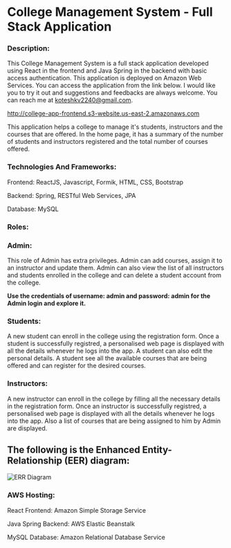 # College Management System - Full Stack Application

### Description:

This College Management System is a full stack application developed using React in the frontend and Java Spring in the backend with basic access authentication. This application is deployed on Amazon Web Services. You can access the application from the link below. I would like you to try it out and suggestions and feedbacks are always welcome. You can reach me at koteshkv2240@gmail.com.

http://college-app-frontend.s3-website.us-east-2.amazonaws.com

This application helps a college to manage it's students, instructors and the courses that are offered. In the home page, it has a summary of the number of students and instructors registered and the total number of courses offered.

### Technologies And Frameworks:

Frontend: ReactJS, Javascript, Formik, HTML, CSS, Bootstrap

Backend: Spring, RESTful Web Services, JPA

Database: MySQL

### Roles:

### Admin:

This role of Admin has extra privileges. Admin can add courses, assign it to an instructor and update them. Admin can also view the list of all instructors and students enrolled in the college and can delete a student account from the college.

**Use the credentials of username: admin and password: admin for the Admin login and explore it.**

### Students:

A new student can enroll in the college using the registration form. Once a student is successfully registred, a personalised web page is displayed with all the details whenever he logs into the app. A student can also edit the personal details. A student see all the available courses that are being offered and can register for the desired courses.

### Instructors:

A new instructor can enroll in the college by filling all the necessary details in the registration form. Once an instructor is successfully registred, a personalised web page is displayed with all the details whenever he logs into the app. Also a list of courses that are being assigned to him by Admin are displayed.

## The following is the Enhanced Entity-Relationship (EER) diagram:

![ERR Diagram](https://user-images.githubusercontent.com/16078972/128432638-53265a3b-d46b-4438-ae0c-164e3d2805e2.png)

### AWS Hosting:

React Frontend: Amazon Simple Storage Service 

Java Spring Backend: AWS Elastic Beanstalk

MySQL Database: Amazon Relational Database Service


